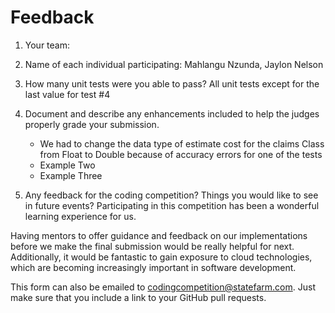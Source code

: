 # Feedback

1. Your team:
2. Name of each individual participating: Mahlangu Nzunda, Jaylon Nelson
3. How many unit tests were you able to pass? All unit tests except for the last value for test #4
4. Document and describe any enhancements included to help the judges properly grade your submission.
    - We had to change the data type of estimate cost for the claims Class from Float to Double because of accuracy errors for one of the tests
    - Example Two
    - Example Three

5. Any feedback for the coding competition? Things you would like to see in future events?
Participating in this competition has been a wonderful learning experience for us. 

Having mentors to offer guidance and feedback on our implementations before we make the final submission would be really helpful for next. Additionally, it would be fantastic to gain exposure to cloud technologies, which are becoming increasingly important in software development.

This form can also be emailed to [codingcompetition@statefarm.com](mailto:codingcompetition@statefarm.com). Just make sure that you include a link to your GitHub pull requests.
